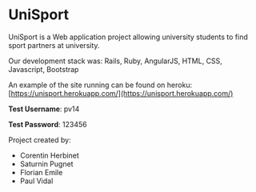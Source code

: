 # UniSport

UniSport is a Web application project allowing university students to find sport partners at university. 

Our development stack was: Rails, Ruby, AngularJS, HTML, CSS, Javascript, Bootstrap

An example of the site running can be found on heroku: [https://unisport.herokuapp.com/](https://unisport.herokuapp.com/)

**Test Username**: pv14

**Test Password**: 123456

Project created by:

- Corentin Herbinet
- Saturnin Pugnet
- Florian Emile
- Paul Vidal
